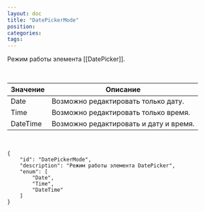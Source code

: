 ```yaml
---
layout: doc
title: "DatePickerMode"
position: 
categories: 
tags: 
---
```


Режим работы элемента [[DatePicker]].

 

|Значение|Описание|
|--------|--------|
|Date|Возможно редактировать только дату.|
|Time|Возможно редактировать только время.|
|DateTime|Возможно редактировать и дату и время.|

    

```
{
	"id": "DatePickerMode",
	"description": "Режим работы элемента DatePicker",
	"enum": [
		"Date",
		"Time",
		"DateTime"
	]
}
```

 

 

